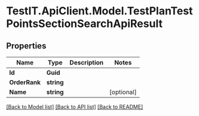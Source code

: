 # TestIT.ApiClient.Model.TestPlanTestPointsSectionSearchApiResult

## Properties

Name | Type | Description | Notes
------------ | ------------- | ------------- | -------------
**Id** | **Guid** |  | 
**OrderRank** | **string** |  | 
**Name** | **string** |  | [optional] 

[[Back to Model list]](../README.md#documentation-for-models) [[Back to API list]](../README.md#documentation-for-api-endpoints) [[Back to README]](../README.md)

